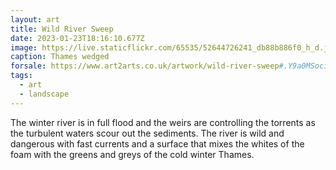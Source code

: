 ```yaml
---
layout: art
title: Wild River Sweep
date: 2023-01-23T18:16:10.677Z
image: https://live.staticflickr.com/65535/52644726241_db88b886f0_h_d.jpg
caption: Thames wedged
forsale: https://www.art2arts.co.uk/artwork/wild-river-sweep#.Y9a0MSociSM.link
tags:
  - art
  - landscape
---
```

The winter river is in full flood and the weirs are controlling the torrents as the turbulent waters scour out the sediments. The river is wild and dangerous with fast currents and a surface that mixes the whites of the foam with the greens and greys of the cold winter Thames.